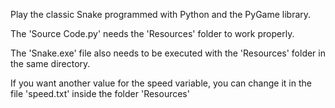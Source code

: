 Play the classic Snake programmed with Python and the PyGame library.

The 'Source Code.py' needs the 'Resources' folder to work properly. 

The 'Snake.exe' file also needs to be executed with the 'Resources' folder in the same directory.

If you want another value for the speed variable, you can change it in the file 'speed.txt' inside the folder 'Resources' 
